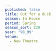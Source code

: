 ```yaml
---
published: false
title: Out for a duck
season: In House
period: Spring
season_sort: 230
year: "98_99"
venue:
  - New Theatre
---
```



